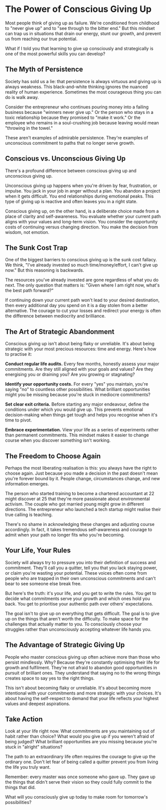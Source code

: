 
# The Power of Conscious Giving Up

Most people think of giving up as failure. We're conditioned from childhood to "never give up" and to "see through to the bitter end." But this mindset can trap us in situations that drain our energy, stunt our growth, and prevent us from reaching our true potential.

What if I told you that learning to give up consciously and strategically is one of the most powerful skills you can develop?

## The Myth of Persistence

Society has sold us a lie: that persistence is always virtuous and giving up is always weakness. This black-and-white thinking ignores the nuanced reality of human experience. Sometimes the most courageous thing you can do is walk away.

Consider the entrepreneur who continues pouring money into a failing business because "winners never give up." Or the person who stays in a toxic relationship because they promised to "make it work." Or the employee who remains in a soul-crushing job because leaving would mean "throwing in the towel."

These aren't examples of admirable persistence. They're examples of unconscious commitment to paths that no longer serve growth.

## Conscious vs. Unconscious Giving Up

There's a profound difference between conscious giving up and unconscious giving up.

Unconscious giving up happens when you're driven by fear, frustration, or impulse. You jack in your job in anger without a plan. You abandon a project when it gets difficult. You end relationships during emotional peaks. This type of giving up is reactive and often leaves you in a right state.

Conscious giving up, on the other hand, is a deliberate choice made from a place of clarity and self-awareness. You evaluate whether your current path aligns with your values and long-term vision. You consider the opportunity costs of continuing versus changing direction. You make the decision from wisdom, not emotion.

## The Sunk Cost Trap

One of the biggest barriers to conscious giving up is the sunk cost fallacy. We think, "I've already invested so much time/money/effort, I can't give up now." But this reasoning is backwards.

The resources you've already invested are gone regardless of what you do next. The only question that matters is: "Given where I am right now, what's the best path forward?"

If continuing down your current path won't lead to your desired destination, then every additional day you spend on it is a day stolen from a better alternative. The courage to cut your losses and redirect your energy is often the difference between mediocrity and brilliance.

## The Art of Strategic Abandonment

Conscious giving up isn't about being flaky or unreliable. It's about being strategic with your most precious resources: time and energy. Here's how to practise it:

**Conduct regular life audits.** Every few months, honestly assess your major commitments. Are they still aligned with your goals and values? Are they energising you or draining you? Are you growing or stagnating?

**Identify your opportunity costs.** For every "yes" you maintain, you're saying "no" to countless other possibilities. What brilliant opportunities might you be missing because you're stuck in mediocre commitments?

**Set clear exit criteria.** Before starting any major endeavour, define the conditions under which you would give up. This prevents emotional decision-making when things get tough and helps you recognise when it's time to pivot.

**Embrace experimentation.** View your life as a series of experiments rather than permanent commitments. This mindset makes it easier to change course when you discover something isn't working.

## The Freedom to Choose Again

Perhaps the most liberating realisation is this: you always have the right to choose again. Just because you made a decision in the past doesn't mean you're forever bound by it. People change, circumstances change, and new information emerges.

The person who started training to become a chartered accountant at 22 might discover at 25 that they're more passionate about environmental activism. The couple who got married young might grow in different directions. The entrepreneur who launched a tech startup might realise their true calling is teaching.

There's no shame in acknowledging these changes and adjusting course accordingly. In fact, it takes tremendous self-awareness and courage to admit when your path no longer fits who you're becoming.

## Your Life, Your Rules

Society will always try to pressure you into their definition of success and commitment. They'll call you a quitter, tell you that you lack staying power, or claim you're wasting your potential. These voices often come from people who are trapped in their own unconscious commitments and can't bear to see someone else break free.

But here's the truth: it's your life, and you get to write the rules. You get to decide what commitments serve your growth and which ones hold you back. You get to prioritise your authentic path over others' expectations.

The goal isn't to give up on everything that gets difficult. The goal is to give up on the things that aren't worth the difficulty. To make space for the challenges that actually matter to you. To consciously choose your struggles rather than unconsciously accepting whatever life hands you.

## The Advantage of Strategic Giving Up

People who master conscious giving up often achieve more than those who persist mindlessly. Why? Because they're constantly optimising their life for growth and fulfilment. They're not afraid to abandon good opportunities in pursuit of brilliant ones. They understand that saying no to the wrong things creates space to say yes to the right things.

This isn't about becoming flaky or unreliable. It's about becoming more intentional with your commitments and more strategic with your choices. It's about having the self-respect to demand that your life reflects your highest values and deepest aspirations.

## Take Action

Look at your life right now. What commitments are you maintaining out of habit rather than choice? What would you give up if you weren't afraid of being judged? What brilliant opportunities are you missing because you're stuck in "alright" situations?

The path to an extraordinary life often requires the courage to give up the ordinary one. Don't let fear of being called a quitter prevent you from living the life you truly want.

Remember: every master was once someone who gave up. They gave up the things that didn't serve their vision so they could fully commit to the things that did.

What will you consciously give up today to make room for tomorrow's possibilities?
